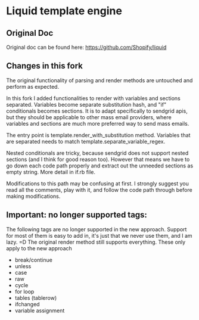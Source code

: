 # Liquid template engine

## Original Doc

Original doc can be found here: https://github.com/Shopify/liquid

## Changes in this fork

The original functionality of parsing and render methods are untouched and perform as expected. 

In this fork I added functionalities to render with variables and sections separated. Variables become separate substitution hash, and "if" conditionals becomes sections. It is to adapt specifically to sendgrid apis, but they should be applicable to other mass email providers, where variables and sections are much more preferred way to send mass emails.

The entry point is template.render_with_substitution method. Variables that are separated needs to match template.separate_variable_regex. 

Nested conditionals are tricky, because sendgrid does not support nested sections (and I think for good reason too). However that means we have to go down each code path properly and extract out the unneeded sections as empty string. More detail in if.rb file.  

Modifications to this path may be confusing at first. I strongly suggest you read all the comments, play with it, and follow the code path through before making modifications. 

## Important: no longer supported tags:

The following tags are no longer supported in the new approach. Support for most of them is easy to add in, it's just that we never use them, and I am lazy. =D
The original render method still supports everything. These only apply to the new approach

* break/continue
* unless
* case
* raw
* cycle
* for loop
* tables (tablerow)
* ifchanged
* variable assignment

